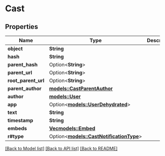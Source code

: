 # Cast

## Properties

Name | Type | Description | Notes
------------ | ------------- | ------------- | -------------
**object** | **String** |  | 
**hash** | **String** |  | 
**parent_hash** | Option<**String**> |  | 
**parent_url** | Option<**String**> |  | 
**root_parent_url** | Option<**String**> |  | 
**parent_author** | [**models::CastParentAuthor**](Cast_parent_author.md) |  | 
**author** | [**models::User**](User.md) |  | 
**app** | Option<[**models::UserDehydrated**](UserDehydrated.md)> |  | [optional]
**text** | **String** |  | 
**timestamp** | **String** |  | 
**embeds** | [**Vec<models::Embed>**](Embed.md) |  | 
**r#type** | Option<[**models::CastNotificationType**](CastNotificationType.md)> |  | [optional]

[[Back to Model list]](../README.md#documentation-for-models) [[Back to API list]](../README.md#documentation-for-api-endpoints) [[Back to README]](../README.md)


